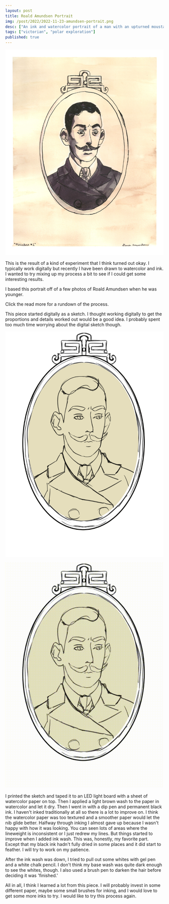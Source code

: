 ```yaml
---
layout: post
title: Roald Amundsen Portrait
img: /post/2022/2022-11-23-amundsen-portrait.png
desc: ["An ink and watercolor portrait of a man with an upturned moustache in a double breasted suit."]
tags: ["victorian", "polar exploration"]
published: true
---
```


![An ink and watercolor portrait of a man with an upturned moustache in a double breasted suit.](/assets/img/post/2022/2022-11-23-amundsen-portrait.png)

This is the result of a kind of experiment that I think turned out okay. I typically work digitally but recently I have been drawn to watercolor and ink. I wanted to try mixing up my process a bit to see if I could get some interesting results.

I based this portrait off of a few photos of Roald Amundsen when he was younger. 

Click the read more for a rundown of the process.

<!--more-->

This piece started digitally as a sketch. I thought working digitally to get the proportions and details worked out would be a good idea. I probably spent too much time worrying about the digital sketch though.

![a digital sketch of the portrait](/assets/img/post/2022/2022-11-23-amundsen-portrait-sketch.png)

![a process gif showing the sketch in a timelapse.](/assets/img/post/2022/2022-11-23-amundsen-portrait-process.gif)

I printed the sketch and taped it to an LED light board with a sheet of watercolor paper on top. Then I applied a light brown wash to the paper in watercolor and let it dry. Then I went in with a dip pen and permanent black ink. I haven't inked traditionally at all so there is a lot to improve on. I think the watercolor paper was too textured and a smoother paper would let the nib glide better. Halfway through inking I almost gave up because I wasn't happy with how it was looking. You can seen lots of areas where the lineweight is inconsistent or I just redrew my lines. But things started to improve when I added ink wash. This was, honestly, my favorite part. Except that my black ink hadn't fully dried in some places and it did start to feather. I will try to work on my patience.

After the ink wash was down, I tried to pull out some whites with gel pen and a white chalk pencil. I don't think my base wash was quite dark enough to see the whites, though. I also used a brush pen to darken the hair before deciding it was 'finished.'

All in all, I think I learned a lot from this piece. I will probably invest in some different paper, maybe some small brushes for inking, and I would love to get some more inks to try. I would like to try this process again.
